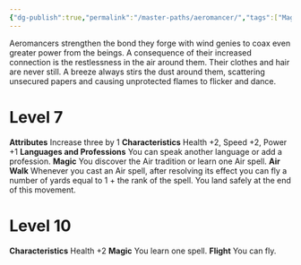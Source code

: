 ```yaml
---
{"dg-publish":true,"permalink":"/master-paths/aeromancer/","tags":["Magic"]}
---
```


Aeromancers strengthen the bond they forge with wind genies to coax even greater power from the beings.
A consequence of their increased connection is the restlessness in the air around them. Their clothes and hair are never still. A breeze always stirs the dust around them, scattering unsecured papers and causing unprotected flames to flicker and dance.
# Level 7
**Attributes** Increase three by 1
**Characteristics** Health +2, Speed +2, Power +1
**Languages and Professions** You can speak another language or add a profession.
**Magic** You discover the Air tradition or learn one Air spell.
**Air Walk** Whenever you cast an Air spell, after resolving its effect you can fly a number of yards equal to 1 + the rank of the spell. You land safely at the end of this movement.
# Level 10
**Characteristics** Health +2
**Magic** You learn one spell.
**Flight** You can fly.